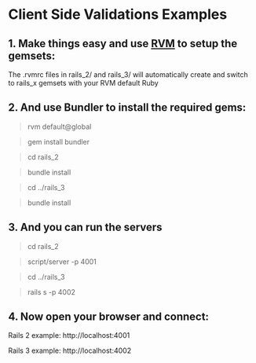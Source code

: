 # Client Side Validations Examples

## 1. Make things easy and use [RVM](http://rvm.beginrescueend.com/) to setup the gemsets:

The .rvmrc files in rails_2/ and rails_3/ will automatically create and switch to rails_x gemsets with your RVM default Ruby

## 2. And use Bundler to install the required gems:

> rvm default@global

> gem install bundler

> cd rails_2

> bundle install

> cd ../rails_3

> bundle install

## 3. And you can run the servers

> cd rails_2

> script/server -p 4001

> cd ../rails_3

> rails s -p 4002

## 4. Now open your browser and connect:

Rails 2 example: http://localhost:4001

Rails 3 example: http://localhost:4002
